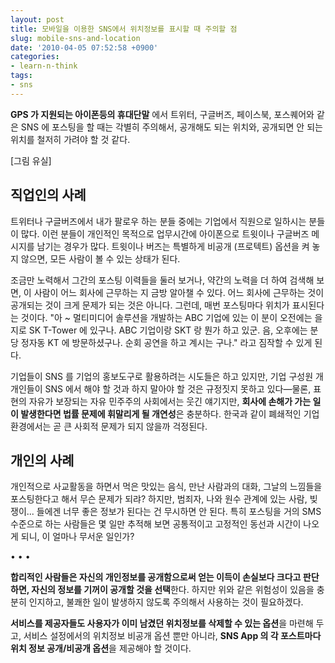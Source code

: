 ```yaml
---
layout: post
title: 모바일을 이용한 SNS에서 위치정보를 표시할 때 주의할 점
slug: mobile-sns-and-location
date: '2010-04-05 07:52:58 +0900'
categories:
- learn-n-think
tags:
- sns
---
```


**GPS 가 지원되는 아이폰등의 휴대단말** 에서 트위터, 구글버즈, 페이스북, 포스퀘어와 같은 SNS 에 포스팅을 할 때는 각별히 주의해서, 공개해도 되는 위치와, 공개되면 안 되는 위치를 철저히 가려야 할 것 같다.

<!--more-->

[그림 유실]

## 직업인의 사례

트위터나 구글버즈에서 내가 팔로우 하는 분들 중에는 기업에서 직원으로 일하시는 분들이 많다. 이런 분들이 개인적인 목적으로 업무시간에 아이폰으로 트윗이나 구글버즈 메시지를 남기는 경우가 많다. 트윗이나 버즈는 특별하게 비공개 (프로텍트) 옵션을 켜 놓지 않으면, 모든 사람이 볼 수 있는 상태가 된다.

조금만 노력해서 그간의 포스팅 이력들을 둘러 보거나, 약간의 노력을 더 하여 검색해 보면, 이 사람이 어느 회사에 근무하는 지 금방 알아챌 수 있다. 어느 회사에 근무하는 것이 공개되는 것이 크게 문제가 되는 것은 아니다. 그런데, 매번 포스팅마다 위치가 표시된다는 것이다. "아 ~ 멀티미디어 솔루션을 개발하는 ABC 기업에 있는 이 분이 오전에는 을지로 SK T-Tower 에 있구나. ABC 기업이랑 SKT 랑 뭔가 하고 있군. 음, 오후에는 분당 정자동 KT 에 방문하셨구나. 순회 공연을 하고 계시는 구나." 라고 짐작할 수 있게 된다.

기업들이 SNS 를 기업의 홍보도구로 활용하려는 시도들은 하고 있지만, 기업 구성원 개개인들이 SNS 에서 해야 할 것과 하지 말아야 할 것은 규정짓지 못하고 있다—물론, 표현의 자유가 보장되는 자유 민주주의 사회에서는 웃긴 얘기지만, **회사에 손해가 가는 일이 발생한다면 법률 문제에 휘말리게 될 개연성**은 충분하다. 한국과 같이 폐쇄적인 기업 환경에서는 곧 큰 사회적 문제가 되지 않을까 걱정된다.

## 개인의 사례

개인적으로 사교활동을 하면서 먹은 맛있는 음식, 만난 사람과의 대화, 그날의 느낌들을 포스팅한다고 해서 무슨 문제가 되랴? 하지만, 범죄자, 나와 원수 관계에 있는 사람, 빚쟁이... 들에겐 너무 좋은 정보가 된다는 건 무시하면 안 된다. 특히 포스팅을 거의 SMS 수준으로 하는 사람들은 몇 일만 추적해 보면 공통적이고 고정적인 동선과 시간이 나오게 되니, 이 얼마나 무서운 일인가?

<div class="spacer">• • •</div>

**합리적인 사람들은 자신의 개인정보를 공개함으로써 얻는 이득이 손실보다 크다고 판단하면, 자신의 정보를 기꺼이 공개할 것을 선택**한다. 하지만 위와 같은 위험성이 있음을 충분히 인지하고, 불쾌한 일이 발생하지 않도록 주의해서 사용하는 것이 필요하겠다.

**서비스를 제공자들도 사용자가 이미 남겼던 위치정보를 삭제할 수 있는 옵션**을 마련해 두고, 서비스 설정에서의 위치정보 비공개 옵션 뿐만 아니라, **SNS App 의 각 포스트마다 위치 정보 공개/비공개 옵션**을 제공해야 할 것이다.
